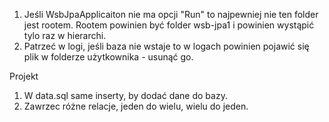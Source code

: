 ﻿1. Jeśli WsbJpaApplicaiton nie ma opcji "Run" to najpewniej nie ten folder jest rootem. Rootem powinien być folder wsb-jpa1 i powinien wystąpić tylo raz w hierarchi. 
2. Patrzeć w logi, jeśli baza nie wstaje to w logach powinien pojawić się plik w folderze użytkownika - usunąć go.


Projekt
1. W data.sql same inserty, by dodać dane do bazy.
2. Zawrzec różne relacje, jeden do wielu, wielu do jeden.